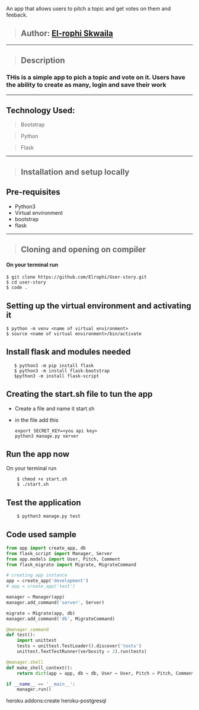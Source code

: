 An app that allows users to pitch a topic and get votes on them and feeback.
>## Author: [El-rophi Skwaila](https://github.com/Elrophi/User-story)


---

>## Description
### THis is a simple app to pich a topic and vote on it. Users have the ability to create as many, login and save their work
---

## Technology Used: 
>Bootstrap

>Python

>Flask

---
>## Installation and setup locally
## Pre-requisites
- Python3
- Virtual environment
- bootstrap
- flask


---
>## Cloning and opening on compiler
#### On your terminal run

    $ git clone https://github.com/Elrophi/User-story.git
    $ cd user-story
    $ code .


##  Setting up the virtual environment and activating it
    $ python -m venv <name of virtual environment>
    $ source <name of virtual environment>/bin/activate

##  Install flask and modules needed
       $ python3 -m pip install flask
       $ python3 -m install flask-bootstrap
       $python3 -m install flask-script

## Creating the start.sh file to tun the app
 - Create a file and name it start.sh
 - in the file add this

       export SECRET_KEY=<you api key>
       python3 manage.py server


## Run the app now
On your terminal run

        $ chmod +x start.sh
        $ ./start.sh

## Test the application

        $ python3 manage.py test       

## Code used sample
```python
from app import create_app, db
from flask_script import Manager, Server
from app.models import User, Pitch, Comment
from flask_migrate import Migrate, MigrateCommand

# creating app instance
app = create_app('development')
# app = create_app('test')

manager = Manager(app)
manager.add_command('server', Server) 

migrate = Migrate(app, db)
manager.add_command('db', MigrateCommand)

@manager.command
def test():
    import unittest
    tests = unittest.TestLoader().discover('tests')
    unittest.TextTestRunner(verbosity = 2).run(tests)

@manager.shell
def make_shell_context():
    return dict(app = app, db = db, User = User, Pitch = Pitch, Comment = Comment )

if __name__ == '__main__':
    manager.run()

``` 
heroku addons:create heroku-postgresql